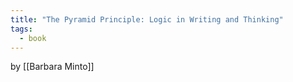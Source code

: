 ```yaml
---
title: "The Pyramid Principle: Logic in Writing and Thinking"
tags:
  - book
---
```

by [[Barbara Minto]]